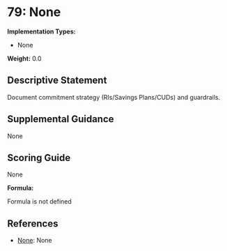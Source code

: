 # 79: None

**Implementation Types:**

- None

**Weight:** 0.0

## Descriptive Statement

Document commitment strategy (RIs/Savings Plans/CUDs) and guardrails.

## Supplemental Guidance

None

## Scoring Guide

None

**Formula:**

Formula is not defined

## References

- [None](None): None

